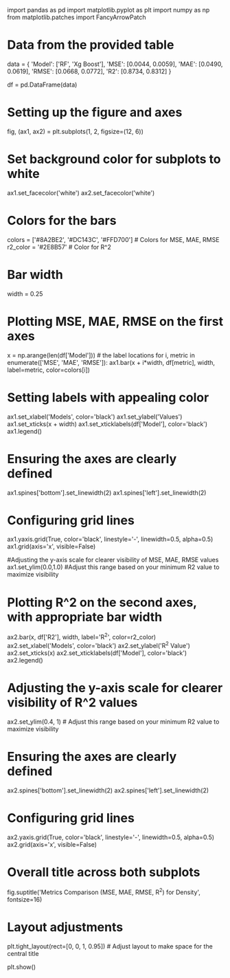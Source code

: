 import pandas as pd
import matplotlib.pyplot as plt
import numpy as np
from matplotlib.patches import FancyArrowPatch

# Data from the provided table
data = {
    'Model': ['RF', 'Xg Boost'],
    'MSE': [0.0044, 0.0059],
    'MAE': [0.0490, 0.0619],
    'RMSE': [0.0668, 0.0772],
    'R2': [0.8734, 0.8312]
}

df = pd.DataFrame(data)

# Setting up the figure and axes
fig, (ax1, ax2) = plt.subplots(1, 2, figsize=(12, 6))

# Set background color for subplots to white
ax1.set_facecolor('white')
ax2.set_facecolor('white')

# Colors for the bars
colors = ['#8A2BE2', '#DC143C', '#FFD700']  # Colors for MSE, MAE, RMSE
r2_color = '#2E8B57'  # Color for R^2

# Bar width
width = 0.25

# Plotting MSE, MAE, RMSE on the first axes
x = np.arange(len(df['Model']))  # the label locations
for i, metric in enumerate(['MSE', 'MAE', 'RMSE']):
    ax1.bar(x + i*width, df[metric], width, label=metric, color=colors[i])

# Setting labels with appealing color
ax1.set_xlabel('Models', color='black')
ax1.set_ylabel('Values')
ax1.set_xticks(x + width)
ax1.set_xticklabels(df['Model'], color='black')
ax1.legend()

# Ensuring the axes are clearly defined
ax1.spines['bottom'].set_linewidth(2)
ax1.spines['left'].set_linewidth(2)

# Configuring grid lines
ax1.yaxis.grid(True, color='black', linestyle='-', linewidth=0.5, alpha=0.5)
ax1.grid(axis='x', visible=False)

#Adjusting the y-axis scale for clearer visibility of MSE, MAE, RMSE values
ax1.set_ylim(0.0,1.0)  #Adjust this range based on your minimum R2 value to maximize visibility

# Plotting R^2 on the second axes, with appropriate bar width
ax2.bar(x, df['R2'], width, label='R$^2$', color=r2_color)
ax2.set_xlabel('Models', color='black')
ax2.set_ylabel('R$^2$ Value')
ax2.set_xticks(x)
ax2.set_xticklabels(df['Model'], color='black')
ax2.legend()

# Adjusting the y-axis scale for clearer visibility of R^2 values
ax2.set_ylim(0.4, 1)  # Adjust this range based on your minimum R2 value to maximize visibility

# Ensuring the axes are clearly defined
ax2.spines['bottom'].set_linewidth(2)
ax2.spines['left'].set_linewidth(2)

# Configuring grid lines
ax2.yaxis.grid(True, color='black', linestyle='-', linewidth=0.5, alpha=0.5)
ax2.grid(axis='x', visible=False)

# Overall title across both subplots
fig.suptitle('Metrics Comparison (MSE, MAE, RMSE, R$^2$) for Density', fontsize=16)

# Layout adjustments
plt.tight_layout(rect=[0, 0, 1, 0.95])  # Adjust layout to make space for the central title

plt.show()

